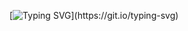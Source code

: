 [![Typing SVG](https://readme-typing-svg.herokuapp.com?color=4BF700&center=true&vCenter=true&lines=Hi+my+name+is+Ted.;I+design+things.;Frontends%2C+Backends%2C+UI%2FUX%2C;They+say+form+follow+function.;I+try+to+stay+somewhere+in+the+middle.)](https://git.io/typing-svg)
